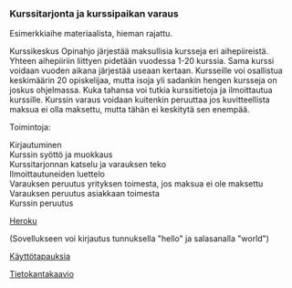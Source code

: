 ### Kurssitarjonta ja kurssipaikan varaus

Esimerkkiaihe materiaalista, hieman rajattu.  
  
Kurssikeskus Opinahjo järjestää maksullisia kursseja eri aihepiireistä. Yhteen aihepiiriin liittyen pidetään vuodessa 1-20 kurssia. Sama kurssi voidaan vuoden aikana järjestää useaan kertaan. Kursseille voi osallistua keskimäärin 20 opiskelijaa, mutta isoja yli sadankin hengen kursseja on joskus ohjelmassa. Kuka tahansa voi tutkia kurssitietoja ja ilmoittautua kurssille. Kurssin varaus voidaan kuitenkin peruuttaa jos kuvitteellista maksua ei olla maksettu, mutta tähän ei keskitytä sen enempää.  
  
Toimintoja:  
  
Kirjautuminen  
Kurssin syöttö ja muokkaus  
Kurssitarjonnan katselu ja varauksen teko  
Ilmoittautuneiden luettelo  
Varauksen peruutus yrityksen toimesta, jos maksua ei ole maksettu  
Varauksen peruutus asiakkaan toimesta  
Kurssin peruutus  
  
[Heroku](https://tsoha-kurssitarjonta-ja-varaus.herokuapp.com/)

(Sovellukseen voi kirjautus tunnuksella "hello" ja salasanalla "world")

[Käyttötapauksia](https://github.com/robertrantanen/Kurssitarjonta-ja-kurssipaikan-varaus/blob/master/documentation/k%C3%A4ytt%C3%B6tapaukset.md)

[Tietokantakaavio](https://raw.githubusercontent.com/robertrantanen/Kurssitarjonta-ja-kurssipaikan-varaus/master/documentation/Tietokantakaavio.jpg)


